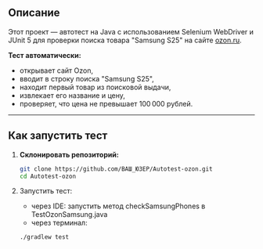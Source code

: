 ## Описание

Этот проект — автотест на Java с использованием Selenium WebDriver и JUnit 5 для проверки поиска товара "Samsung S25" на сайте [ozon.ru](https://ozon.ru).

**Тест автоматически:**
- открывает сайт Ozon,
- вводит в строку поиска "Samsung S25",
- находит первый товар из поисковой выдачи,
- извлекает его название и цену,
- проверяет, что цена не превышает 100 000 рублей.

---

## Как запустить тест

1. **Склонировать репозиторий:**
   ```sh
   git clone https://github.com/ВАШ_ЮЗЕР/Autotest-ozon.git
   cd Autotest-ozon
   ```

2. Запустить тест:
   * через IDE: запустить метод checkSamsungPhones в TestOzonSamsung.java 
   * через терминал:
   ```sh
   ./gradlew test

```